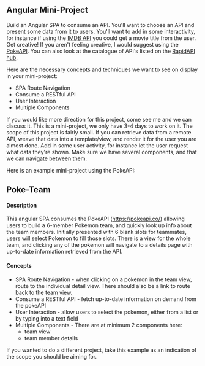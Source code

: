 ## Angular Mini-Project
Build an Angular SPA to consume an API. You'll want to choose an API and present some data from it to users. You'll want to add in some interactivity, for instance if using the [IMDB API](https://developer.imdb.com/documentation/api-documentation/getting-access/) you could get a movie title from the user. Get creative! If you aren't feeling creative, I would suggest using the [PokeAPI](https://pokeapi.co/). You can also look at the catalogue of API's listed on the [RapidAPI hub](https://rapidapi.com/hub).
 
Here are the necessary concepts and techniques we want to see on display in your mini-project: 
 - SPA Route Navigation
 - Consume a RESTful API
 - User Interaction
 - Multiple Components

If you would like more direction for this project, come see me and we can discuss it. This is a mini-project, we only have 3-4 days to work on it. The scope of this project is fairly small. If you can retrieve data from a remote API, weave that data into a template/view, and render it for the user you are almost done. Add in some user activity, for instance let the user request what data they're shown. Make sure we have several components, and that we can navigate between them.

Here is an example mini-project using the PokeAPI:

## Poke-Team
#### Description
This angular SPA consumes the PokeAPI (https://pokeapi.co/) allowing users to build a 6-member Pokemon team, and quickly look up info about the team members. Initially presented with 6 blank slots for teammates, users will select Pokemon to fill those slots. There is a view for the whole team, and clicking any of the pokemon will navigate to a details page with up-to-date information retrieved from the API.

#### Concepts
 - SPA Route Navigation - when clicking on a pokemon in the team view, route to the individual detail view. There should also be a link to route back to the team view.
 - Consume a RESTful API - fetch up-to-date information on demand from the pokeAPI
 - User Interaction - allow users to select the pokemon, either from a list or by typing into a text field
 - Multiple Components - There are at minimum 2 components here:
   - team view
   - team member details






  
If you wanted to do a different project, take this example as an indication of the scope you should be aiming for. 
